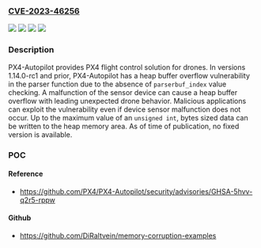 ### [CVE-2023-46256](https://cve.mitre.org/cgi-bin/cvename.cgi?name=CVE-2023-46256)
![](https://img.shields.io/static/v1?label=Product&message=PX4-Autopilot&color=blue)
![](https://img.shields.io/static/v1?label=Version&message=%3D%20%3C%3D%201.14.0-rc1%20&color=brighgreen)
![](https://img.shields.io/static/v1?label=Vulnerability&message=CWE-120%3A%20Buffer%20Copy%20without%20Checking%20Size%20of%20Input%20('Classic%20Buffer%20Overflow')&color=brighgreen)
![](https://img.shields.io/static/v1?label=Vulnerability&message=CWE-122%3A%20Heap-based%20Buffer%20Overflow&color=brighgreen)

### Description

PX4-Autopilot provides PX4 flight control solution for drones. In versions 1.14.0-rc1 and prior, PX4-Autopilot has a heap buffer overflow vulnerability in the parser function due to the absence of `parserbuf_index` value checking. A malfunction of the sensor device can cause a heap buffer overflow with leading unexpected drone behavior. Malicious applications can exploit the vulnerability even if device sensor malfunction does not occur. Up to the maximum value of an `unsigned int`, bytes sized data can be written to the heap memory area. As of time of publication, no fixed version is available.

### POC

#### Reference
- https://github.com/PX4/PX4-Autopilot/security/advisories/GHSA-5hvv-q2r5-rppw

#### Github
- https://github.com/DiRaltvein/memory-corruption-examples

